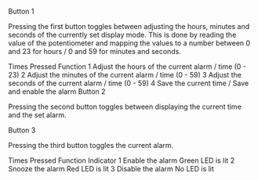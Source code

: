 
Button 1

Pressing the first button toggles between adjusting the hours, minutes and seconds of the currently set display mode. This is done by reading the value of the potentiometer and mapping the values to a number between 0 and 23 for hours / 0 and 59 for minutes and seconds.

Times Pressed	Function
1	Adjust the hours of the current alarm / time (0 - 23)
2	Adjust the minutes of the current alarm / time (0 - 59)
3	Adjust the seconds of the current alarm / time (0 - 59)
4	Save the current time / Save and enable the alarm
Button 2

Pressing the second button toggles between displaying the current time and the set alarm.

Button 3

Pressing the third button toggles the current alarm.

Times Pressed	Function	Indicator
1	Enable the alarm	Green LED is lit
2	Snooze the alarm	Red LED is lit
3	Disable the alarm	No LED is lit
